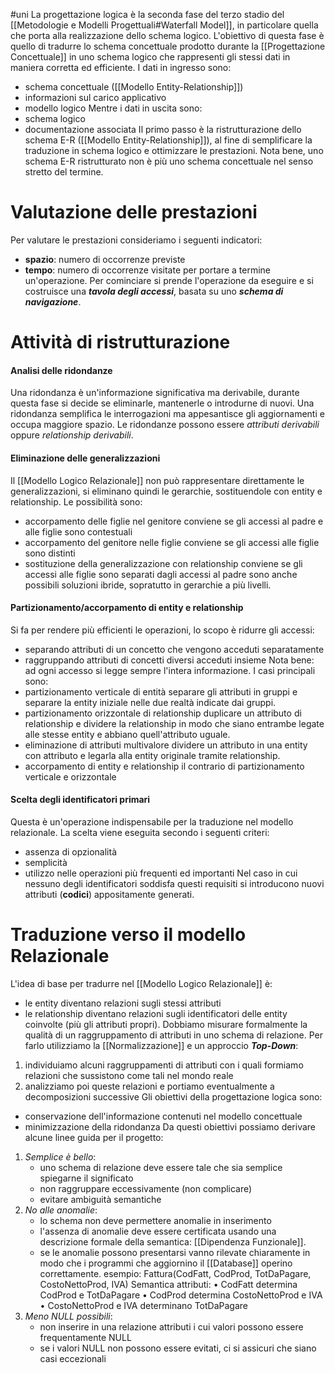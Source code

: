 #uni 
La progettazione logica è la seconda fase del terzo stadio del [[Metodologie e Modelli Progettuali#Waterfall Model]], in particolare quella che porta alla realizzazione dello schema logico.
L'obiettivo di questa fase è quello di tradurre lo schema concettuale prodotto durante la [[Progettazione Concettuale]] in uno schema logico che rappresenti gli stessi dati in maniera corretta ed efficiente.
I dati in ingresso sono: 
- schema concettuale ([[Modello Entity-Relationship]])
- informazioni sul carico applicativo
- modello logico
Mentre i dati in uscita sono:
- schema logico
- documentazione associata
Il primo passo è la ristrutturazione dello schema E-R ([[Modello Entity-Relationship]]), al fine di semplificare la traduzione in schema logico e ottimizzare le prestazioni. Nota bene, uno schema E-R ristrutturato non è più uno schema concettuale nel senso stretto del termine.
# Valutazione delle prestazioni
Per valutare le prestazioni consideriamo i seguenti indicatori:
- __spazio__: numero di occorrenze previste
- __tempo__: numero di occorrenze visitate per portare a termine un'operazione.
Per cominciare si prende l'operazione da eseguire e si costruisce una ___tavola degli accessi___, basata su uno ___schema di navigazione___.
# Attività di ristrutturazione
#### Analisi delle ridondanze
Una ridondanza è un'informazione significativa ma derivabile, durante questa fase si decide se eliminarle, mantenerle o introdurne di nuovi.
Una ridondanza semplifica le interrogazioni ma appesantisce gli aggiornamenti e occupa maggiore spazio.
Le  ridondanze possono essere _attributi derivabili_ oppure _relationship derivabili_.
#### Eliminazione delle generalizzazioni
Il [[Modello Logico Relazionale]] non può rappresentare direttamente le generalizzazioni, si eliminano quindi le gerarchie, sostituendole con entity e relationship.
Le possibilità sono:
- accorpamento delle figlie nel genitore
  conviene se gli accessi al padre e alle figlie sono contestuali
- accorpamento del genitore nelle figlie
  conviene se gli accessi alle figlie sono distinti
- sostituzione della generalizzazione con relationship
  conviene se gli accessi alle figlie sono separati dagli accessi al padre
sono anche possibili soluzioni ibride, sopratutto in gerarchie a più livelli.
#### Partizionamento/accorpamento di entity e relationship
Si fa per rendere più efficienti le operazioni, lo scopo è ridurre gli accessi:
- separando attributi di un concetto che vengono acceduti separatamente
- raggruppando attributi di concetti diversi acceduti insieme
Nota bene: ad ogni accesso si legge sempre l'intera informazione.
I casi principali sono:
- partizionamento verticale di entità
  separare gli attributi in gruppi e separare la entity iniziale nelle due realtà indicate dai gruppi.
- partizionamento orizzontale di relationship
  duplicare un attributo di relationship e dividere la relationship in modo che siano entrambe legate alle stesse entity e abbiano quell'attributo uguale.
- eliminazione di attributi multivalore
  dividere un attributo in una entity con attributo e legarla alla entity originale tramite relationship.
- accorpamento di entity e relationship
  il contrario di partizionamento verticale e orizzontale
#### Scelta degli identificatori primari
Questa è un'operazione indispensabile per la traduzione nel modello relazionale. La scelta viene eseguita secondo i seguenti criteri:
- assenza di opzionalità
- semplicità
- utilizzo nelle operazioni più frequenti ed importanti
Nel caso in cui nessuno degli identificatori soddisfa questi requisiti si introducono nuovi attributi (__codici__) appositamente generati.
# Traduzione verso il modello Relazionale
L'idea di base per tradurre nel [[Modello Logico Relazionale]] è:
- le entity diventano relazioni sugli stessi attributi
- le relationship diventano relazioni sugli identificatori delle entity coinvolte (più gli attributi propri).
Dobbiamo misurare formalmente la qualità di un raggruppamento di attributi in uno schema di relazione. Per farlo utilizziamo la [[Normalizzazione]] e un approccio ___Top-Down___:
1. individuiamo alcuni raggruppamenti di attributi con i quali formiamo relazioni che sussistono come tali nel mondo reale
2. analizziamo poi queste relazioni e portiamo eventualmente a decomposizioni successive
Gli obiettivi della progettazione logica sono:
- conservazione dell'informazione contenuti nel modello concettuale
- minimizzazione della ridondanza
Da questi obiettivi possiamo derivare alcune linee guida per il progetto:
1. _Semplice è bello_:
   - uno schema di relazione deve essere tale che sia semplice spiegarne il significato
   - non raggruppare eccessivamente (non complicare)
   - evitare ambiguità semantiche
2. _No alle anomalie_:
   - lo schema non deve permettere anomalie in inserimento
   - l'assenza di anomalie deve essere certificata usando una descrizione formale della semantica: [[Dipendenza Funzionale]].
   - se le anomalie possono presentarsi vanno rilevate chiaramente in modo che i programmi che aggiornino il [[Database]] operino correttamente.
    esempio: Fattura(CodFatt, CodProd, TotDaPagare, CostoNettoProd, IVA)
	Semantica attributi:
	• CodFatt determina CodProd e TotDaPagare
	• CodProd determina CostoNettoProd e IVA
	• CostoNettoProd e IVA determinano TotDaPagare
3. _Meno NULL possibili_:
   - non inserire in una relazione attributi i cui valori possono essere frequentamente NULL
   - se i valori NULL non possono essere evitati, ci si assicuri che siano casi eccezionali